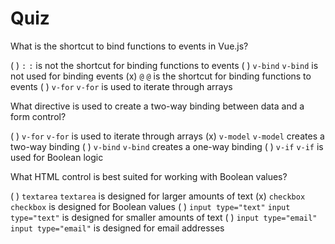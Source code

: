 # Quiz

What is the shortcut to bind functions to events in Vue.js?

( ) `:`
    `:` is not the shortcut for binding functions to events
( ) `v-bind`
    `v-bind` is not used for binding events
(x) `@`
    `@` is the shortcut for binding functions to events
( ) `v-for`
    `v-for` is used to iterate through arrays

What directive is used to create a two-way binding between data and a form control?

( ) `v-for`
    `v-for` is used to iterate through arrays
(x) `v-model`
    `v-model` creates a two-way binding
( ) `v-bind`
    `v-bind` creates a one-way binding
( ) `v-if`
    `v-if` is used for Boolean logic

What HTML control is best suited for working with Boolean values?

( ) `textarea`
    `textarea` is designed for larger amounts of text
(x) `checkbox`
    `checkbox` is designed for Boolean values
( ) `input type="text"`
    `input type="text"` is designed for smaller amounts of text
( ) `input type="email"`
    `input type="email"` is designed for email addresses
